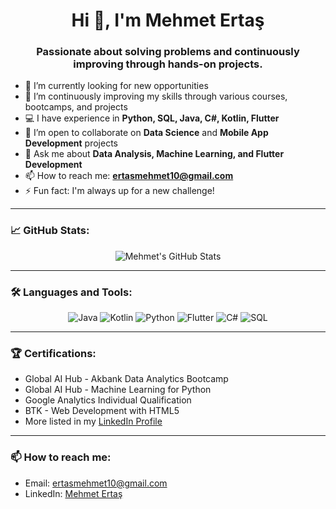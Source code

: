 

<h1 align="center">Hi 👋, I'm Mehmet Ertaş</h1>
<h3 align="center">Passionate about solving problems and continuously improving through hands-on projects.</h3>
</h3>

- 🔭 I’m currently looking for new opportunities  
- 🌱 I’m continuously improving my skills through various courses, bootcamps, and projects  
- 💻 I have experience in **Python, SQL, Java, C#, Kotlin, Flutter**  
- 👯 I’m open to collaborate on **Data Science** and **Mobile App Development** projects  
- 💬 Ask me about **Data Analysis, Machine Learning, and Flutter Development**  
- 📫 How to reach me: **ertasmehmet10@gmail.com**  
- ⚡ Fun fact: I'm always up for a new challenge!

---

### 📈 GitHub Stats:
<p align="center">
  <img src="https://github-readme-stats.vercel.app/api?username=MehmetErtas&show_icons=true&theme=radical" alt="Mehmet's GitHub Stats" />
</p>

---

### 🛠️ Languages and Tools:
<p align="center">
  <img src="https://img.shields.io/badge/Java-ED8B00?style=for-the-badge&logo=java&logoColor=white" alt="Java"/>
  <img src="https://img.shields.io/badge/Kotlin-0095D5?style=for-the-badge&logo=kotlin&logoColor=white" alt="Kotlin"/>
  <img src="https://img.shields.io/badge/Python-3776AB?style=for-the-badge&logo=python&logoColor=white" alt="Python"/>
  <img src="https://img.shields.io/badge/Flutter-02569B?style=for-the-badge&logo=flutter&logoColor=white" alt="Flutter"/>
  <img src="https://img.shields.io/badge/C%23-239120?style=for-the-badge&logo=c-sharp&logoColor=white" alt="C#"/>
  <img src="https://img.shields.io/badge/SQL-02569B?style=for-the-badge&logo=postgresql&logoColor=white" alt="SQL"/>
</p>

---

### 🏆 Certifications:
- Global AI Hub - Akbank Data Analytics Bootcamp  
- Global AI Hub - Machine Learning for Python  
- Google Analytics Individual Qualification  
- BTK - Web Development with HTML5  
- More listed in my [LinkedIn Profile](https://www.linkedin.com/in/mehmet-ertaş)

---

### 📫 How to reach me:  
- Email: ertasmehmet10@gmail.com  
- LinkedIn: [Mehmet Ertaş](https://www.linkedin.com/in/mehmet-ertaş)  
